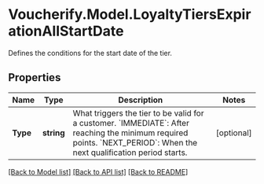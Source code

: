 # Voucherify.Model.LoyaltyTiersExpirationAllStartDate
Defines the conditions for the start date of the tier.

## Properties

Name | Type | Description | Notes
------------ | ------------- | ------------- | -------------
**Type** | **string** | What triggers the tier to be valid for a customer.     &#x60;IMMEDIATE&#x60;: After reaching the minimum required points.  &#x60;NEXT_PERIOD&#x60;: When the next qualification period starts. | [optional] 

[[Back to Model list]](../README.md#documentation-for-models) [[Back to API list]](../README.md#documentation-for-api-endpoints) [[Back to README]](../README.md)

